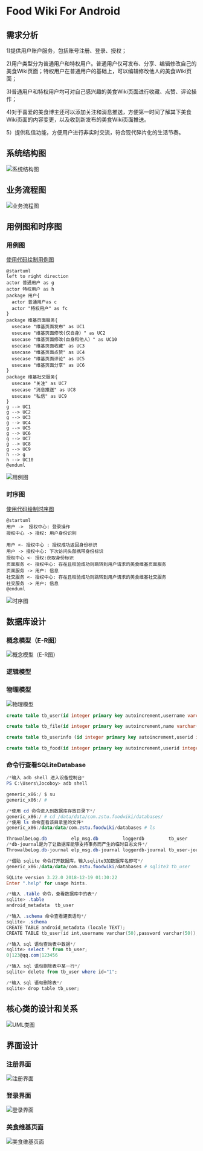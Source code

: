 # Food Wiki For Android 

## 需求分析

1)提供用户账户服务，包括账号注册、登录、授权；

2)用户类型分为普通用户和特权用户。普通用户仅可发布、分享、编辑修改自己的美食Wiki页面；特权用户在普通用户的基础上，可以编辑修改他人的美食Wiki页面；

3)普通用户和特权用户均可对自己感兴趣的美食Wiki页面进行收藏、点赞、评论操作；

4)对于喜爱的美食博主还可以添加关注和消息推送，方便第一时间了解其下美食Wiki页面的内容变更，以及收到新发布的美食Wiki页面推送。

5）提供私信功能，方便用户进行非实时交流，符合现代碎片化的生活节奏。

## 系统结构图

![系统结构图](documents\系统结构图.png)

## 业务流程图

![业务流程图](documents\业务流程图.png)

## 用例图和时序图


### 用例图

[使用代码绘制用例图](http://www.plantuml.com/plantuml/uml/)

```plantuml
@startuml
left to right direction
actor 普通用户 as g
actor 特权用户 as h
package 用户{
  actor 普通用户as c
  actor "特权用户" as fc
}
package 维基页面服务{
  usecase "维基页面发布" as UC1
  usecase "维基页面修改(仅自身）" as UC2
  usecase "维基页面修改(自身和他人）" as UC10
  usecase "维基页面收藏" as UC3
  usecase "维基页面点赞" as UC4
  usecase "维基页面评论" as UC5
  usecase "维基页面分享" as UC6
}
package 维基社交服务{
  usecase "关注" as UC7
  usecase "消息推送" as UC8
  usecase "私信" as UC9
}
g --> UC1
g --> UC2
g --> UC3
g --> UC4
g --> UC5
g --> UC6
g --> UC7
g --> UC8
g --> UC9
h --> g
h --> UC10
@enduml
```
![用例图](documents\用例图.png)

### 时序图

[使用代码绘制时序图](http://www.plantuml.com/plantuml/uml/)

```plantuml
@startuml
用户 ->  授权中心: 登录操作
授权中心 -> 授权: 用户身份识别

用户 <- 授权中心 : 授权成功返回身份标识
用户 -> 授权中心: 下次访问头部携带身份标识
授权中心 <- 授权:获取身份标识
页面服务 <- 授权中心: 存在且校验成功则跳转到用户请求的美食维基页面服务
页面服务 -> 用户: 信息
社交服务 <- 授权中心: 存在且校验成功则跳转到用户请求的美食维基社交服务
社交服务 -> 用户: 信息
@enduml
```

![时序图](documents\时序图.png)

## 数据库设计

### 概念模型（E-R图）

![概念模型（E-R图）](documents\概念模型（E-R图）.png)

### 逻辑模型

### 物理模型

![物理模型](documents\物理模型.png)

```sql
create table tb_user(id integer primary key autoincrement,username varchar(50),password varchar(50));

create table tb_file(id integer primary key autoincrement,name varchar(50),extension varchar(20),bin blob,path varchar(100),descripiton varchar(200));

create table tb_userinfo (id integer primary key autoincrement,userid integer,figureid integer,name varchar(50),follows int,followers int,readers int,remark varchar(200),foreign key(userid) references tb_user(id),foreign key(figureid) references tb_file(id));

create table tb_food(id integer primary key autoincrement,userid integer,fileid integer,title varchar(50),contentdetails varchar(1000),selfcomment varchar(300),phonenumber varchar(50),likes integer,stars integer,shares integer,reads integer,foreign key(userid) references tb_user(id),foreign key(fileid) references tb_file(id));
```



### 命令行查看SQLiteDatabase

```powershell
/*输入 adb shell 进入设备控制台*
PS C:\Users\Jocoboy> adb shell

generic_x86:/ $ su
generic_x86:/ #

/*使用 cd 命令进入到数据库存放目录下*/
generic_x86:/ # cd /data/data/com.zstu.foodwiki/databases/
/*使用 ls 命令查看该目录里的文件*
generic_x86:/data/data/com.zstu.foodwiki/databases # ls

ThrowalbeLog.db         elp_msg.db         loggerdb         tb_user
/*db-journal是为了让数据库能够支持事务而产生的临时日志文件*/
ThrowalbeLog.db-journal elp_msg.db-journal loggerdb-journal tb_user-journal

/*借助 sqlite 命令打开数据库，输入sqlite3加数据库名即可*/
generic_x86:/data/data/com.zstu.foodwiki/databases # sqlite3 tb_user

SQLite version 3.22.0 2018-12-19 01:30:22
Enter ".help" for usage hints.

/*输入 .table 命令，查看数据库中的表*/
sqlite> .table
android_metadata  tb_user

/*输入 .schema 命令查看建表语句*/
sqlite> .schema
CREATE TABLE android_metadata (locale TEXT);
CREATE TABLE tb_user(id int,username varchar(50),password varchar(50));

/*输入 sql 语句查询表中数据*/
sqlite> select * from tb_user;
0|123@qq.com|123456

/*输入 sql 语句删除表中某一行*/
sqlite> delete from tb_user where id="1";

/*输入 sql 语句删除表*/
sqlite> drop table tb_user;
```

## 核心类的设计和关系

![UML类图](documents\UML类图.png)

## 界面设计

### 注册界面

![注册界面](documents\注册界面.png)

### 登录界面

![登录界面](documents\登录界面.png)

### 美食维基页面

![美食维基页面](documents\美食维基页面.png)